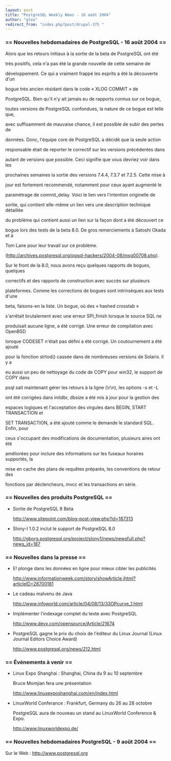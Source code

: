 ```yaml
---
layout: post
title: "PostgreSQL Weekly News - 16 août 2004"
author: "gleu"
redirect_from: "index.php?post/drupal-375 "
---
```



<h3>== Nouvelles hebdomadaires de PostgreSQL - 16 août 2004 ==</h3>

<p>Alors que les retours initiaux à la sortie de la beta de PostgreSQL ont été

très positifs, cela n'a pas été la grande nouvelle de cette semaine de

développement. Ce qui a vraiment frappé les esprits a été la découverte d'un

bogue très ancien résidant dans le code «&nbsp;XLOG COMMIT&nbsp;» de

PostgreSQL. Bien qu'il n'y ait jamais eu de rapports connus sur ce bogue,

toutes versions de PostgreSQL confondues, la nature de ce bogue est telle que,

avec suffisamment de mauvaise chance, il est possible de subir des pertes de

données. Donc, l'équipe core de PostgreSQL a décidé que la seule action

responsable était de reporter le correctif sur les versions précédentes dans

autant de versions que possible. Ceci signifie que vous devriez voir dans les

prochaines semaines la sortie des versions 7.4.4, 7.3.7 et 7.2.5. Cette mise à

jour est fortement recommendé, notamment pour ceux ayant augmenté le

paramètrage de commit_delay. Voici le lien vers l'intention originelle de

sortie, qui contient elle-même un lien vers une description technique détaillée

du problème qui contient aussi un lien sur la façon dont a été découvert ce

bogue lors des tests de la beta 8.0. De gros remerciements à Satoshi Okada et à

Tom Lane pour leur travail sur ce problème.

(<a href="http://archives.postgresql.org/pgsql-hackers/2004-08/msg00708.php">http://archives.postgresql.org/pgsql-hackers/2004-08/msg00708.php</a>).

</p>

<p>Sur le front de la 8.0, nous avons reçu quelques rapports de bogues, quelques

correctifs et des rapports de construction avec succès sur plusieurs

plateformes. Comme les corrections de bogues sont intrinsèques aux tests d'une

beta, faisons-en la liste. Un bogue, où des «&nbsp;hashed crosstab&nbsp;»

s'arrêtait brutalement avec une erreur SPI_finish lorsque le source SQL ne

produisait aucune ligne, a été corrigé. Une erreur de compilation avec OpenBSD

lorsque CODESET n'était pas défini a été corrigé. Un coutournement a été ajouté

pour la fonction strtod() cassée dans de nombreuses versions de Solaris. Il y a

eu aussi un peu de nettoyage du code de COPY pour win32, le support de COPY dans

psql sait maintenant gérer les retours à la ligne (\r\n), les options -s et -L

ont été corrigées dans initdbr, dbsize a été mis à jour pour la gestion des

espaces logiques et l'acceptation des virgules dans BEGIN, START TRANSACTION et

SET TRANSACTION, a été ajouté comme le demande le standard SQL. Enfin, pour

ceux s'occupant des modifications de documentation, plusieurs aires ont été

améliorées pour inclure des informations sur les fuseaux horaires supportés, la

mise en cache des plans de requêtes préparés, les conventions de retour des

fonctions par déclencheurs, mvcc et les transactions en série.</p>

<!--more-->


<h3>== Nouvelles des produits PostgreSQL ==</h3>

<ul>

<li>Sortie de PostgreSQL 8 Beta<br />

<a href="http://www.sitepoint.com/blog-post-view.php?id=187313">http://www.sitepoint.com/blog-post-view.php?id=187313</a></li>

<li>Slony-I 1.0.2 inclut le support de PostgreSQL 8.0<br />

<a href="http://gborg.postgresql.org/project/slony1/news/newsfull.php?news_id=187">http://gborg.postgresql.org/project/slony1/news/newsfull.php?news_id=187</a></li>

</ul>

<h3>== Nouvelles dans la presse ==</h3>

<ul>

<li>E! plonge dans les données en ligne pour mieux cibler les publicités<br />

<a href="http://www.informationweek.com/story/showArticle.jhtml?articleID=28700181">http://www.informationweek.com/story/showArticle.jhtml?articleID=28700181</a></li>

<li>Le cadeau malvenu de Java<br />

<a href="http://www.infoworld.com/article/04/08/13/33OPcurve_1.html">http://www.infoworld.com/article/04/08/13/33OPcurve_1.html</a></li>

<li>Implémenter l'indexage complet du texte avec PostgreSQL<br />

<a href="http://www.devx.com/opensource/Article/21674">http://www.devx.com/opensource/Article/21674</a></li>

<li>PostgreSQL gagne le prix du choix de l'éditeur du Linux Journal (Linux Journal Editors Choice Award)<br />

<a href="http://www.postgresql.org/news/212.html">http://www.postgresql.org/news/212.html</a></li>

</ul>

<h3>== Événements à venir ==</h3>

<ul>

<li>Linux Expo Shanghai&nbsp;: Shanghai, China du 9 au 10 septembre<br />

Bruce Momjian fera une présentation<br />

<a href="http://www.linuxexposhanghai.com/en/index.html">http://www.linuxexposhanghai.com/en/index.html</a></li>

<li>LinuxWorld Conferance&nbsp;: Frankfurt, Germany du 26 au 28 octobre<br />

PostgreSQL aura de nouveau un stand au LinuxWorld Conference &amp; Expo.

<a href="http://www.linuxworldexpo.de/">http://www.linuxworldexpo.de/</a></li>

</ul>

<h3>== Nouvelles hebdomadaires PostgreSQL - 9 août 2004 ==</h3>

<p>Sur le Web&nbsp;: <a href="http://www.postgresql.org">http://www.postgresql.org</a></p>